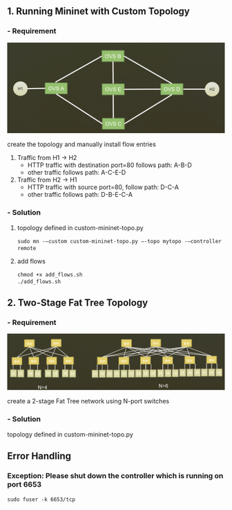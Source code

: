 ## 1. Running Mininet with Custom Topology

### - Requirement

![image info](./custom-topo.png)

create the topology and manually install flow entries

1. Traffic from H1 -> H2
    -  HTTP traffic with destination port=80 follows path: A-B-D
    -  other traffic follows path: A-C-E-D
2. Traffic from H2 -> H1
    - HTTP traffic with source port=80, follow path: D-C-A
    - other traffic follows path: D-B-E-C-A


### - Solution
1. topology defined in custom-mininet-topo.py 
    ```
    sudo mn -–custom custom-mininet-topo.py –-topo mytopo -–controller remote
    ```
2. add flows
    ```
    chmod +x add_flows.sh
    ./add_flows.sh
    ```


## 2. Two-Stage Fat Tree Topology

### - Requirement

![image info](./two-stage-fat-tree.png)

create a 2-stage Fat Tree network using N-port switches


### - Solution
topology defined in custom-mininet-topo.py


## Error Handling

### Exception: Please shut down the controller which is running on port 6653

```
sudo fuser -k 6653/tcp
```
